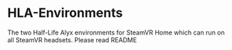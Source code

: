 # HLA-Environments
The two Half-Life Alyx environments for SteamVR Home which can run on all SteamVR headsets. Please read README
